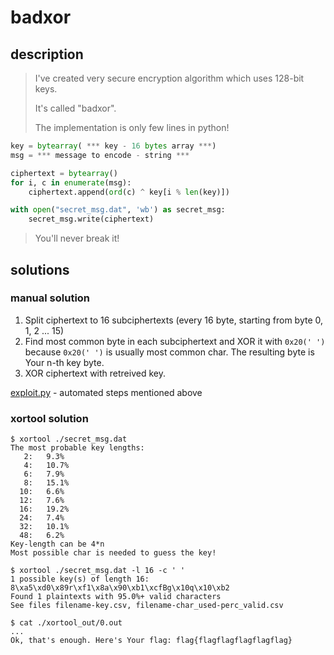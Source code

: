 # badxor

## description
> I've created very secure encryption algorithm which uses 128-bit keys.
>
> It's called "badxor".
>
> The implementation is only few lines in python!
```python
key = bytearray( *** key - 16 bytes array ***)
msg = *** message to encode - string ***

ciphertext = bytearray()
for i, c in enumerate(msg):
    ciphertext.append(ord(c) ^ key[i % len(key)])

with open("secret_msg.dat", 'wb') as secret_msg:
    secret_msg.write(ciphertext)
```
> You'll never break it!

## solutions
### manual solution 
 1. Split ciphertext to 16 subciphertexts (every 16 byte, starting from byte 0, 1, 2 ... 15)
 2. Find most common byte in each subciphertext and XOR it with `0x20(' ')` because `0x20(' ')` is usually most common char. The resulting byte is Your n-th key byte.
 3. XOR ciphertext with retreived key.

[exploit.py](exploit.py) - automated steps mentioned above

### xortool solution
```
$ xortool ./secret_msg.dat
The most probable key lengths:
   2:   9.3%
   4:   10.7%
   6:   7.9%
   8:   15.1%
  10:   6.6%
  12:   7.6%
  16:   19.2%
  24:   7.4%
  32:   10.1%
  48:   6.2%
Key-length can be 4*n
Most possible char is needed to guess the key!

$ xortool ./secret_msg.dat -l 16 -c ' '
1 possible key(s) of length 16:
8\xa5\xd0\x89r\xf1\x8a\x90\xb1\xcfBg\x10q\x10\xb2
Found 1 plaintexts with 95.0%+ valid characters
See files filename-key.csv, filename-char_used-perc_valid.csv

$ cat ./xortool_out/0.out
...
Ok, that's enough. Here's Your flag: flag{flagflagflagflagflag} 
```
